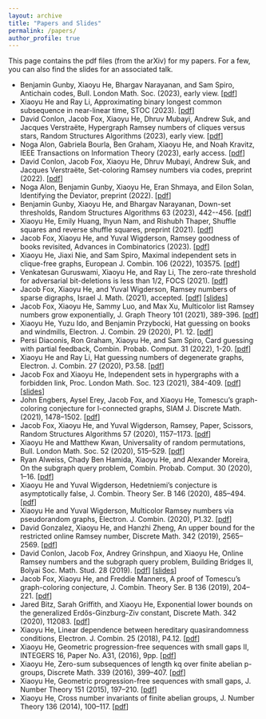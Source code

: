 ```yaml
---
layout: archive
title: "Papers and Slides"
permalink: /papers/
author_profile: true
---
```


This page contains the pdf files (from the arXiv) for my papers. For a few, you can also find the slides for an associated talk.

* Benjamin Gunby, Xiaoyu He, Bhargav Narayanan, and Sam Spiro, Antichain codes, Bull. London Math. Soc. (2023), early view. [[pdf](https://arxiv.org/abs/2212.08406)]
* Xiaoyu He and Ray Li, Approximating binary longest common subsequence in near-linear time, STOC (2023). [[pdf](https://arxiv.org/abs/2211.16660)]
* David Conlon, Jacob Fox, Xiaoyu He, Dhruv Mubayi, Andrew Suk, and Jacques Verstra&euml;te, Hypergraph Ramsey numbers of cliques versus stars, Random Structures Algorithms (2023), early view. [[pdf](https://arxiv.org/pdf/2210.03545)]
* Noga Alon, Gabriela Bourla, Ben Graham, Xiaoyu He, and Noah Kravitz, IEEE Transactions on Information Theory (2023), early access. [[pdf](https://arxiv.org/pdf/2209.11882)]
* David Conlon, Jacob Fox, Xiaoyu He, Dhruv Mubayi, Andrew Suk, and Jacques Verstra&euml;te, Set-coloring Ramsey numbers via codes, preprint (2022). [[pdf](https://arxiv.org/pdf/2206.11371.pdf)]
* Noga Alon, Benjamin Gunby, Xiaoyu He, Eran Shmaya, and Eilon Solan, Identifying the Deviator, preprint (2022). [[pdf](https://arxiv.org/pdf/2203.03744.pdf)]
* Benjamin Gunby, Xiaoyu He, and Bhargav Narayanan, Down-set thresholds, Random Structures Algorithms 63 (2023), 442--456. [[pdf](https://arxiv.org/pdf/2112.08525)]
* Xiaoyu He, Emily Huang, Ihyun Nam, and Rishubh Thaper, Shuffle squares and reverse shuffle squares, preprint (2021). [[pdf](https://arxiv.org/pdf/2109.12455.pdf)]
* Jacob Fox, Xiaoyu He, and Yuval Wigderson, Ramsey goodness of books revisited, Advances in Combinatorics (2023). [[pdf](https://arxiv.org/pdf/2109.09205.pdf)]
* Xiaoyu He, Jiaxi Nie, and Sam Spiro, Maximal independent sets in clique-free graphs, European J. Combin. 106 (2022), 103575. [[pdf](https://arxiv.org/pdf/2108.06359.pdf)]
* Venkatesan Guruswami, Xiaoyu He, and Ray Li, The zero-rate threshold for adversarial bit-deletions is less than 1/2, FOCS (2021). [[pdf](https://arxiv.org/pdf/2106.05250.pdf)]
* Jacob Fox, Xiaoyu He, and Yuval Wigderson, Ramsey numbers of sparse digraphs, Israel J. Math. (2021), accepted. [[pdf](https://arxiv.org/pdf/2105.02383.pdf)] [[slides](https://alkjash.github.io/files/Ramsey_numbers_of_sparse_digraphs_slides.pdf)]  
* Jacob Fox, Xiaoyu He, Sammy Luo, and Max Xu, Multicolor list Ramsey numbers grow exponentially, J. Graph Theory 101 (2021), 389-396. [[pdf](https://arxiv.org/pdf/2103.15175.pdf)]
* Xiaoyu He, Yuzu Ido, and Benjamin Przybocki, Hat guessing on books and windmills, Electron. J. Combin. 29 (2020), P1. 12. [[pdf](https://arxiv.org/pdf/2010.13249.pdf)]
* Persi Diaconis, Ron Graham, Xiaoyu He, and Sam Spiro, Card guessing with partial feedback, Combin. Probab. Comput. 31 (2022), 1-20. [[pdf](https://arxiv.org/pdf/2010.05059.pdf)]
* Xiaoyu He and Ray Li, Hat guessing numbers of degenerate graphs, Electron. J. Combin. 27 (2020), P3.58. [[pdf](https://arxiv.org/pdf/2003.04990.pdf)]
* Jacob Fox and Xiaoyu He, Independent sets in hypergraphs with a forbidden link, Proc. London Math. Soc. 123 (2021), 384-409. [[pdf](https://arxiv.org/pdf/1909.05988.pdf)] [[slides](https://alkjash.github.io/files/Hypergraph_Ramsey.pdf)]
* John Engbers, Aysel Erey, Jacob Fox, and Xiaoyu He, Tomescu’s graph-coloring conjecture for l-connected graphs, SIAM J. Discrete Math. (2021), 1478–1502. [[pdf](https://arxiv.org/pdf/1912.03236.pdf)]
* Jacob Fox, Xiaoyu He, and Yuval Wigderson, Ramsey, Paper, Scissors, Random Structures Algorithms 57 (2020), 1157–1173. [[pdf](https://arxiv.org/pdf/1906.01092.pdf)]
* Xiaoyu He and Matthew Kwan, Universality of random permutations, Bull. London Math. Soc. 52 (2020), 515–529. [[pdf](https://arxiv.org/pdf/1911.12878.pdf)]
* Ryan Alweiss, Chady Ben Hamida, Xiaoyu He, and Alexander Moreira, On the subgraph query problem, Combin. Probab. Comput. 30 (2020), 1–16. [[pdf](https://arxiv.org/pdf/1911.04413.pdf)]
* Xiaoyu He and Yuval Wigderson, Hedetniemi’s conjecture is asymptotically false, J. Combin. Theory Ser. B 146 (2020), 485–494. [[pdf](https://arxiv.org/pdf/1906.06783.pdf)]
* Xiaoyu He and Yuval Wigderson, Multicolor Ramsey numbers via pseudorandom graphs, Electron. J. Combin. (2020), P1.32. [[pdf](https://arxiv.org/pdf/1910.06287.pdf)]
* David Gonzalez, Xiaoyu He, and Hanzhi Zheng, An upper bound for the restricted online Ramsey number, Discrete Math. 342 (2019), 2565–2569. [[pdf](https://arxiv.org/pdf/1812.04131.pdf)]
* David Conlon, Jacob Fox, Andrey Grinshpun, and Xiaoyu He, Online Ramsey numbers and the subgraph query problem, Building Bridges II, Bolyai Soc. Math. Stud. 28 (2019). [[pdf](https://arxiv.org/pdf/1806.09726.pdf)] [[slides](https://alkjash.github.io/files/Online_Ramsey_Numbers__RSA_2019.pdf)]
* Jacob Fox, Xiaoyu He, and Freddie Manners, A proof of Tomescu’s graph-coloring conjecture, J. Combin. Theory Ser. B 136 (2019), 204–221. [[pdf](https://arxiv.org/pdf/1712.06067.pdf)]
* Jared Bitz, Sarah Griffith, and Xiaoyu He, Exponential lower bounds on the generalized Erdős-Ginzburg-Ziv constant, Discrete Math. 342 (2020), 112083. [[pdf](https://arxiv.org/pdf/1712.00861.pdf)]
* Xiaoyu He, Linear dependence between hereditary quasirandomness conditions, Electron. J. Combin. 25 (2018), P4.12. [[pdf](https://arxiv.org/pdf/1707.05396.pdf)]
* Xiaoyu He, Geometric progression-free sequences with small gaps II, INTEGERS 16, Paper No. A31, (2016), 9pp. [[pdf](https://arxiv.org/pdf/1503.06906.pdf)]
* Xiaoyu He, Zero-sum subsequences of length kq over finite abelian p-groups, Discrete Math. 339 (2016), 399–407. [[pdf](https://arxiv.org/pdf/1503.06905.pdf)]
* Xiaoyu He, Geometric progression-free sequences with small gaps, J. Number Theory 151 (2015), 197–210. [[pdf](https://arxiv.org/pdf/1501.04121.pdf)]
* Xiaoyu He, Cross number invariants of finite abelian groups, J. Number Theory 136 (2014), 100–117. [[pdf](https://arxiv.org/pdf/1308.3896.pdf)]
